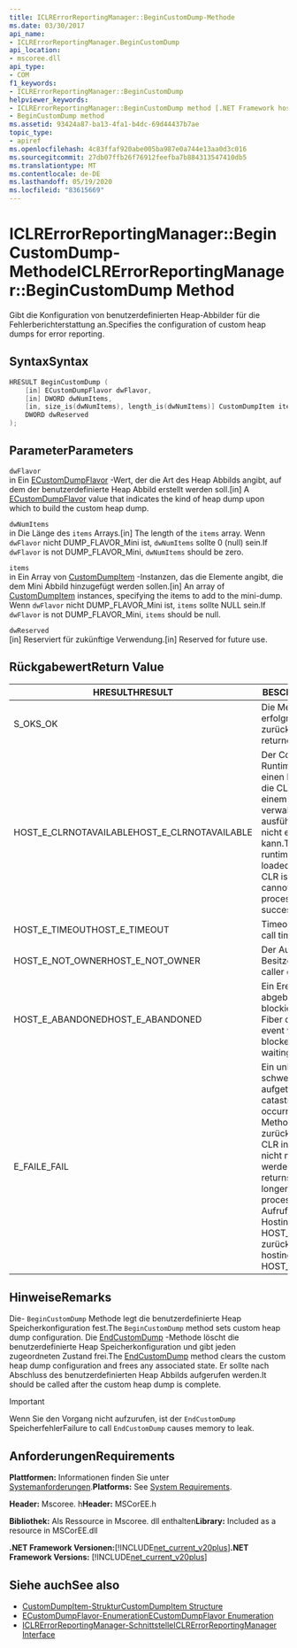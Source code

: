 ```yaml
---
title: ICLRErrorReportingManager::BeginCustomDump-Methode
ms.date: 03/30/2017
api_name:
- ICLRErrorReportingManager.BeginCustomDump
api_location:
- mscoree.dll
api_type:
- COM
f1_keywords:
- ICLRErrorReportingManager::BeginCustomDump
helpviewer_keywords:
- ICLRErrorReportingManager::BeginCustomDump method [.NET Framework hosting]
- BeginCustomDump method
ms.assetid: 93424a87-ba13-4fa1-b4dc-69d44437b7ae
topic_type:
- apiref
ms.openlocfilehash: 4c83ffaf920abe005ba987e0a744e13aa0d3c016
ms.sourcegitcommit: 27db07ffb26f76912feefba7b884313547410db5
ms.translationtype: MT
ms.contentlocale: de-DE
ms.lasthandoff: 05/19/2020
ms.locfileid: "83615669"
---
```

# <a name="iclrerrorreportingmanagerbegincustomdump-method"></a><span data-ttu-id="a9bc3-102">ICLRErrorReportingManager::BeginCustomDump-Methode</span><span class="sxs-lookup"><span data-stu-id="a9bc3-102">ICLRErrorReportingManager::BeginCustomDump Method</span></span>
<span data-ttu-id="a9bc3-103">Gibt die Konfiguration von benutzerdefinierten Heap-Abbilder für die Fehlerberichterstattung an.</span><span class="sxs-lookup"><span data-stu-id="a9bc3-103">Specifies the configuration of custom heap dumps for error reporting.</span></span>  
  
## <a name="syntax"></a><span data-ttu-id="a9bc3-104">Syntax</span><span class="sxs-lookup"><span data-stu-id="a9bc3-104">Syntax</span></span>  
  
```cpp  
HRESULT BeginCustomDump (  
    [in] ECustomDumpFlavor dwFlavor,  
    [in] DWORD dwNumItems,  
    [in, size_is(dwNumItems), length_is(dwNumItems)] CustomDumpItem items[],  
    DWORD dwReserved  
);  
```  
  
## <a name="parameters"></a><span data-ttu-id="a9bc3-105">Parameter</span><span class="sxs-lookup"><span data-stu-id="a9bc3-105">Parameters</span></span>  
 `dwFlavor`  
 <span data-ttu-id="a9bc3-106">in Ein [ECustomDumpFlavor](ecustomdumpflavor-enumeration.md) -Wert, der die Art des Heap Abbilds angibt, auf dem der benutzerdefinierte Heap Abbild erstellt werden soll.</span><span class="sxs-lookup"><span data-stu-id="a9bc3-106">[in] A [ECustomDumpFlavor](ecustomdumpflavor-enumeration.md) value that indicates the kind of heap dump upon which to build the custom heap dump.</span></span>  
  
 `dwNumItems`  
 <span data-ttu-id="a9bc3-107">in Die Länge des `items` Arrays.</span><span class="sxs-lookup"><span data-stu-id="a9bc3-107">[in] The length of the `items` array.</span></span> <span data-ttu-id="a9bc3-108">Wenn `dwFlavor` nicht DUMP_FLAVOR_Mini ist, `dwNumItems` sollte 0 (null) sein.</span><span class="sxs-lookup"><span data-stu-id="a9bc3-108">If `dwFlavor` is not DUMP_FLAVOR_Mini, `dwNumItems` should be zero.</span></span>  
  
 `items`  
 <span data-ttu-id="a9bc3-109">in Ein Array von [CustomDumpItem](customdumpitem-structure.md) -Instanzen, das die Elemente angibt, die dem Mini Abbild hinzugefügt werden sollen.</span><span class="sxs-lookup"><span data-stu-id="a9bc3-109">[in] An array of [CustomDumpItem](customdumpitem-structure.md) instances, specifying the items to add to the mini-dump.</span></span> <span data-ttu-id="a9bc3-110">Wenn `dwFlavor` nicht DUMP_FLAVOR_Mini ist, `items` sollte NULL sein.</span><span class="sxs-lookup"><span data-stu-id="a9bc3-110">If `dwFlavor` is not DUMP_FLAVOR_Mini, `items` should be null.</span></span>  
  
 `dwReserved`  
 <span data-ttu-id="a9bc3-111">[in] Reserviert für zukünftige Verwendung.</span><span class="sxs-lookup"><span data-stu-id="a9bc3-111">[in] Reserved for future use.</span></span>  
  
## <a name="return-value"></a><span data-ttu-id="a9bc3-112">Rückgabewert</span><span class="sxs-lookup"><span data-stu-id="a9bc3-112">Return Value</span></span>  
  
|<span data-ttu-id="a9bc3-113">HRESULT</span><span class="sxs-lookup"><span data-stu-id="a9bc3-113">HRESULT</span></span>|<span data-ttu-id="a9bc3-114">BESCHREIBUNG</span><span class="sxs-lookup"><span data-stu-id="a9bc3-114">Description</span></span>|  
|-------------|-----------------|  
|<span data-ttu-id="a9bc3-115">S_OK</span><span class="sxs-lookup"><span data-stu-id="a9bc3-115">S_OK</span></span>|<span data-ttu-id="a9bc3-116">Die Methode wurde erfolgreich zurückgegeben.</span><span class="sxs-lookup"><span data-stu-id="a9bc3-116">The method returned successfully.</span></span>|  
|<span data-ttu-id="a9bc3-117">HOST_E_CLRNOTAVAILABLE</span><span class="sxs-lookup"><span data-stu-id="a9bc3-117">HOST_E_CLRNOTAVAILABLE</span></span>|<span data-ttu-id="a9bc3-118">Der Common Language Runtime (CLR) wurde nicht in einen Prozess geladen, oder die CLR befindet sich in einem Zustand, in dem Sie verwalteten Code nicht ausführen oder den-Befehl nicht erfolgreich verarbeiten kann.</span><span class="sxs-lookup"><span data-stu-id="a9bc3-118">The common language runtime (CLR) has not been loaded into a process, or the CLR is in a state in which it cannot run managed code or process the call successfully.</span></span>|  
|<span data-ttu-id="a9bc3-119">HOST_E_TIMEOUT</span><span class="sxs-lookup"><span data-stu-id="a9bc3-119">HOST_E_TIMEOUT</span></span>|<span data-ttu-id="a9bc3-120">Timeout des Aufrufes.</span><span class="sxs-lookup"><span data-stu-id="a9bc3-120">The call timed out.</span></span>|  
|<span data-ttu-id="a9bc3-121">HOST_E_NOT_OWNER</span><span class="sxs-lookup"><span data-stu-id="a9bc3-121">HOST_E_NOT_OWNER</span></span>|<span data-ttu-id="a9bc3-122">Der Aufrufer ist nicht Besitzer der Sperre.</span><span class="sxs-lookup"><span data-stu-id="a9bc3-122">The caller does not own the lock.</span></span>|  
|<span data-ttu-id="a9bc3-123">HOST_E_ABANDONED</span><span class="sxs-lookup"><span data-stu-id="a9bc3-123">HOST_E_ABANDONED</span></span>|<span data-ttu-id="a9bc3-124">Ein Ereignis wurde abgebrochen, während ein blockierter Thread oder eine Fiber darauf wartete.</span><span class="sxs-lookup"><span data-stu-id="a9bc3-124">An event was canceled while a blocked thread or fiber was waiting on it.</span></span>|  
|<span data-ttu-id="a9bc3-125">E_FAIL</span><span class="sxs-lookup"><span data-stu-id="a9bc3-125">E_FAIL</span></span>|<span data-ttu-id="a9bc3-126">Ein unbekannter schwerwiegender Fehler ist aufgetreten.</span><span class="sxs-lookup"><span data-stu-id="a9bc3-126">An unknown catastrophic failure occurred.</span></span> <span data-ttu-id="a9bc3-127">Nachdem eine Methode E_FAIL zurückgegeben hat, kann die CLR innerhalb des Prozesses nicht mehr verwendet werden.</span><span class="sxs-lookup"><span data-stu-id="a9bc3-127">After a method returns E_FAIL, the CLR is no longer usable within the process.</span></span> <span data-ttu-id="a9bc3-128">Nachfolgende Aufrufe von Hostingmethoden geben HOST_E_CLRNOTAVAILABLE zurück.</span><span class="sxs-lookup"><span data-stu-id="a9bc3-128">Subsequent calls to hosting methods return HOST_E_CLRNOTAVAILABLE.</span></span>|  
  
## <a name="remarks"></a><span data-ttu-id="a9bc3-129">Hinweise</span><span class="sxs-lookup"><span data-stu-id="a9bc3-129">Remarks</span></span>  
 <span data-ttu-id="a9bc3-130">Die- `BeginCustomDump` Methode legt die benutzerdefinierte Heap Speicherkonfiguration fest.</span><span class="sxs-lookup"><span data-stu-id="a9bc3-130">The `BeginCustomDump` method sets custom heap dump configuration.</span></span> <span data-ttu-id="a9bc3-131">Die [EndCustomDump](iclrerrorreportingmanager-endcustomdump-method.md) -Methode löscht die benutzerdefinierte Heap Speicherkonfiguration und gibt jeden zugeordneten Zustand frei.</span><span class="sxs-lookup"><span data-stu-id="a9bc3-131">The [EndCustomDump](iclrerrorreportingmanager-endcustomdump-method.md) method clears the custom heap dump configuration and frees any associated state.</span></span> <span data-ttu-id="a9bc3-132">Er sollte nach Abschluss des benutzerdefinierten Heap Abbilds aufgerufen werden.</span><span class="sxs-lookup"><span data-stu-id="a9bc3-132">It should be called after the custom heap dump is complete.</span></span>  
  
> [!IMPORTANT]
> <span data-ttu-id="a9bc3-133">Wenn Sie den Vorgang nicht aufzurufen, ist der `EndCustomDump` Speicherfehler</span><span class="sxs-lookup"><span data-stu-id="a9bc3-133">Failure to call `EndCustomDump` causes memory to leak.</span></span>  
  
## <a name="requirements"></a><span data-ttu-id="a9bc3-134">Anforderungen</span><span class="sxs-lookup"><span data-stu-id="a9bc3-134">Requirements</span></span>  
 <span data-ttu-id="a9bc3-135">**Plattformen:** Informationen finden Sie unter [Systemanforderungen](../../get-started/system-requirements.md).</span><span class="sxs-lookup"><span data-stu-id="a9bc3-135">**Platforms:** See [System Requirements](../../get-started/system-requirements.md).</span></span>  
  
 <span data-ttu-id="a9bc3-136">**Header:** Mscoree. h</span><span class="sxs-lookup"><span data-stu-id="a9bc3-136">**Header:** MSCorEE.h</span></span>  
  
 <span data-ttu-id="a9bc3-137">**Bibliothek:** Als Ressource in Mscoree. dll enthalten</span><span class="sxs-lookup"><span data-stu-id="a9bc3-137">**Library:** Included as a resource in MSCorEE.dll</span></span>  
  
 <span data-ttu-id="a9bc3-138">**.NET Framework Versionen:**[!INCLUDE[net_current_v20plus](../../../../includes/net-current-v20plus-md.md)]</span><span class="sxs-lookup"><span data-stu-id="a9bc3-138">**.NET Framework Versions:** [!INCLUDE[net_current_v20plus](../../../../includes/net-current-v20plus-md.md)]</span></span>  
  
## <a name="see-also"></a><span data-ttu-id="a9bc3-139">Siehe auch</span><span class="sxs-lookup"><span data-stu-id="a9bc3-139">See also</span></span>

- [<span data-ttu-id="a9bc3-140">CustomDumpItem-Struktur</span><span class="sxs-lookup"><span data-stu-id="a9bc3-140">CustomDumpItem Structure</span></span>](customdumpitem-structure.md)
- [<span data-ttu-id="a9bc3-141">ECustomDumpFlavor-Enumeration</span><span class="sxs-lookup"><span data-stu-id="a9bc3-141">ECustomDumpFlavor Enumeration</span></span>](ecustomdumpflavor-enumeration.md)
- [<span data-ttu-id="a9bc3-142">ICLRErrorReportingManager-Schnittstelle</span><span class="sxs-lookup"><span data-stu-id="a9bc3-142">ICLRErrorReportingManager Interface</span></span>](iclrerrorreportingmanager-interface.md)
